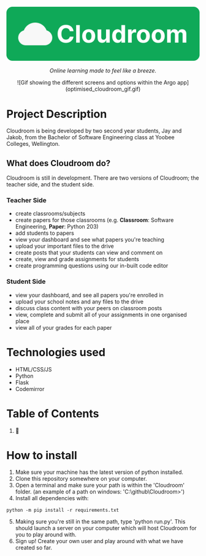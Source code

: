 <p align="center">
    <img src="Cloudroom_Logo.png">
    <p align="center"><em>Online learning made to feel like a breeze.</em></p>
</p>

<p align="center">
![Gif showing the different screens and options within the Argo app](optimised_cloudroom_gif.gif)
</p>

# Project Description

Cloudroom is being developed by two second year students, Jay and Jakob, from the Bachelor of Software Engineering class at Yoobee Colleges, Wellington.

## What does Cloudroom do?

Cloudroom is still in development. There are two versions of Cloudroom; the teacher side, and the student side.

### Teacher Side

- create classrooms/subjects
- create papers for those classrooms (e.g. **Classroom**: Software Engineering, **Paper**: Python 203)
- add students to papers
- view your dashboard and see what papers you're teaching
- upload your important files to the drive
- create posts that your students can view and comment on
- create, view and grade assignments for students
- create programming questions using our in-built code editor

### Student Side

- view your dashboard, and see all papers you're enrolled in
- upload your school notes and any files to the drive
- discuss class content with your peers on classroom posts
- view, complete and submit all of your assignments in one organised place
- view all of your grades for each paper

# Technologies used

- HTML/CSS/JS
- Python
- Flask
- Codemirror

# Table of Contents

1. 👾

# How to install

1. Make sure your machine has the latest version of python installed.
2. Clone this repository somewhere on your computer.
3. Open a terminal and make sure your path is within the 'Cloudroom' folder. (an example of a path on windows: 'C:\\github\\Cloudroom>')
4. Install all dependencies with:

```
python -m pip install -r requirements.txt
```

5. Making sure you're still in the same path, type 'python run.py'. This should launch a server on your computer which will host Cloudroom for you to play around with.
6. Sign up! Create your own user and play around with what we have created so far.
